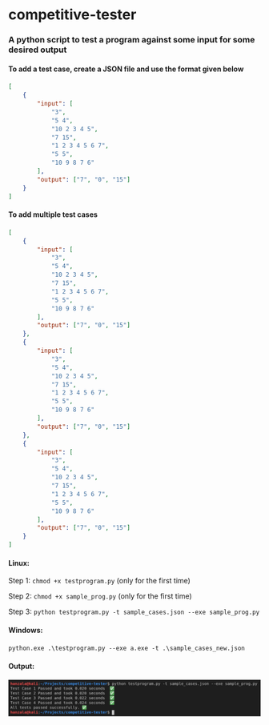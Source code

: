 # competitive-tester
### A python script to test a program against some input for some desired output 

#### To add a test case, create a JSON file and use the format given below
```json
[
    {
        "input": [
            "3",
            "5 4",
            "10 2 3 4 5",
            "7 15",
            "1 2 3 4 5 6 7",
            "5 5",
            "10 9 8 7 6"
        ],
        "output": ["7", "0", "15"]
    }
]
```

#### To add multiple test cases
```json
[
    {
        "input": [
            "3",
            "5 4",
            "10 2 3 4 5",
            "7 15",
            "1 2 3 4 5 6 7",
            "5 5",
            "10 9 8 7 6"
        ],
        "output": ["7", "0", "15"]
    },
    {
        "input": [
            "3",
            "5 4",
            "10 2 3 4 5",
            "7 15",
            "1 2 3 4 5 6 7",
            "5 5",
            "10 9 8 7 6"
        ],
        "output": ["7", "0", "15"]
    },
    {
        "input": [
            "3",
            "5 4",
            "10 2 3 4 5",
            "7 15",
            "1 2 3 4 5 6 7",
            "5 5",
            "10 9 8 7 6"
        ],
        "output": ["7", "0", "15"]
    }
]
```
#### Linux: 
Step 1: `chmod +x testprogram.py` (only for the first time)

Step 2: `chmod +x sample_prog.py` (only for the first time)

Step 3: `python testprogram.py -t sample_cases.json --exe sample_prog.py`

#### Windows: 
`python.exe .\testprogram.py --exe a.exe -t .\sample_cases_new.json`

#### Output:
![](images/op.png)
